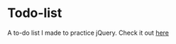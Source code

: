 # Todo-list
A to-do list I made to practice jQuery.  Check it out [here](https://rawgit.com/nardeya/Todo-list/master/index.html)
